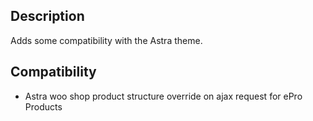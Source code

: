 ## Description
Adds some compatibility with the Astra theme.

## Compatibility
- Astra woo shop product structure override on ajax request for ePro Products

